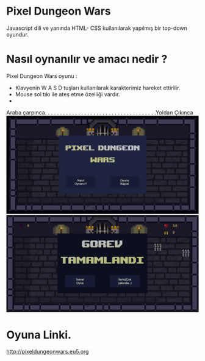 
# Pixel Dungeon Wars

Javascript dili ve yanında HTML- CSS kullanılarak yapılmış bir top-down oyundur.
 
# Nasıl oynanılır ve amacı nedir ?
  
Pixel Dungeon Wars oyunu :
- Klavyenin W A S D tuşları kullanılarak karakterimiz hareket ettirilir.
- Mouse sol tıkı ile ateş etme özelliği vardır.
- 

Araba çarpınca. . . . . . . . . . . . . . . . . . . . . . . . . . . . . . . . . . . . .Yoldan Çıkınca                       
![prew](https://github.com/metehansozenli/Javascript_Game/blob/main/prew.png)
![prew1](https://github.com/metehansozenli/Javascript_Game/blob/main/prew2.png)
  
# Oyuna Linki.

http://pixeldungeonwars.eu5.org
